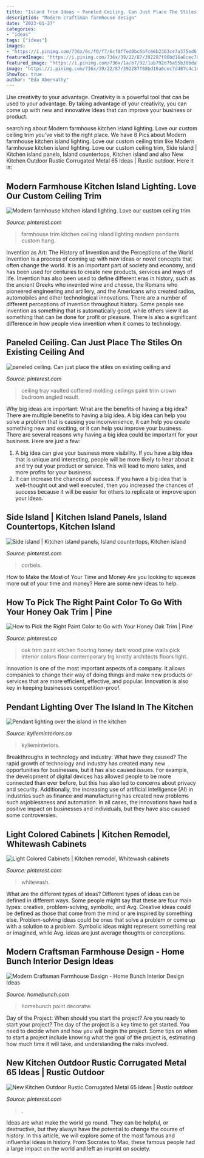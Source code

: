 ```yaml
---
title: "Island Trim Ideas ~ Paneled Ceiling. Can Just Place The Stiles On Existing Ceiling And"
description: "Modern craftsman farmhouse design"
date: "2023-01-27"
categories:
- "ideas"
tags: ["ideas"]
images:
- "https://i.pinimg.com/736x/6c/f0/f7/6cf0f7ed0bc6bfc66b2303c47a375ed6.jpg"
featuredImage: "https://i.pinimg.com/736x/39/22/87/392287f88bd16a6cec7d487c4c14deb3--tray-ceilings-vaulted-ceilings.jpg"
featured_image: "https://i.pinimg.com/736x/1a/b7/92/1ab792d75a55b30bda7483b4aad3b80c.jpg"
image: "https://i.pinimg.com/736x/39/22/87/392287f88bd16a6cec7d487c4c14deb3--tray-ceilings-vaulted-ceilings.jpg"
ShowToc: true
author: "Eda Abernathy"
---
```



Use creativity to your advantage.
Creativity is a powerful tool that can be used to your advantage. By taking advantage of your creativity, you can come up with new and innovative ideas that can improve your business or product.

	

		
searching about Modern farmhouse kitchen island lighting. Love our custom ceiling trim you've visit to the right place. We have 8 Pics about Modern farmhouse kitchen island lighting. Love our custom ceiling trim like Modern farmhouse kitchen island lighting. Love our custom ceiling trim, Side island | Kitchen island panels, Island countertops, Kitchen island and also New Kitchen Outdoor Rustic Corrugated Metal 65 Ideas | Rustic outdoor. Here it is:
		
    
## Modern Farmhouse Kitchen Island Lighting. Love Our Custom Ceiling Trim

<img loading=lazy src="https://i.pinimg.com/736x/6c/f0/f7/6cf0f7ed0bc6bfc66b2303c47a375ed6.jpg" onerror="this.onerror=null;this.src='https://tse1.mm.bing.net/th?id=OIP.ExwdaB13ea5-bix2IputtQHaHa&amp;pid=15.1';" alt="Modern farmhouse kitchen island lighting. Love our custom ceiling trim">

_Source: pinterest.com_

>farmhouse trim kitchen ceiling island lighting modern pendants custom hang. 

	

Invention as Art: The History of Invention and the Perceptions of the World
Invention is a process of coming up with new ideas or novel concepts that often change the world. It is an important part of society and economy, and has been used for centuries to create new products, services and ways of life. Invention has also been used to define different eras in history, such as the ancient Greeks who invented wine and cheese, the Romans who pioneered engineering and artillery, and the Americans who created radios, automobiles and other technological innovations.
There are a number of different perceptions of invention throughout history. Some people see invention as something that is automatically good, while others view it as something that can be done for profit or pleasure. There is also a significant difference in how people view invention when it comes to technology.

    
## Paneled Ceiling. Can Just Place The Stiles On Existing Ceiling And

<img loading=lazy src="https://i.pinimg.com/736x/39/22/87/392287f88bd16a6cec7d487c4c14deb3--tray-ceilings-vaulted-ceilings.jpg" onerror="this.onerror=null;this.src='https://tse1.mm.bing.net/th?id=OIP.20fzYoq9hVL8mwQsNwBZawHaFj&amp;pid=15.1';" alt="paneled ceiling. Can just place the stiles on existing ceiling and">

_Source: pinterest.com_

>ceiling tray vaulted coffered molding ceilings paint trim crown bedroom angled result. 

	

Why big ideas are important: What are the benefits of having a big idea?
There are multiple benefits to having a big idea. A big idea can help you solve a problem that is causing you inconvenience, it can help you create something new and exciting, or it can help you improve your business. There are several reasons why having a big idea could be important for your business. Here are just a few: 
1) A big idea can give your business more visibility. If you have a big idea that is unique and interesting, people will be more likely to hear about it and try out your product or service. This will lead to more sales, and more profits for your business. 
2) It can increase the chances of success. If you have a big idea that is well-thought out and well executed, then you increased the chances of success because it will be easier for others to replicate or improve upon your ideas.

    
## Side Island | Kitchen Island Panels, Island Countertops, Kitchen Island

<img loading=lazy src="https://i.pinimg.com/736x/f1/fe/52/f1fe52e2308e962c58264327e96519a7.jpg" onerror="this.onerror=null;this.src='https://tse1.mm.bing.net/th?id=OIP.HpXxV6vtzJ51m4yrx2bsYgHaLT&amp;pid=15.1';" alt="Side island | Kitchen island panels, Island countertops, Kitchen island">

_Source: pinterest.com_

>corbels. 

	

How to Make the Most of Your Time and Money
Are you looking to squeeze more out of your time and money? Here are some new ideas to help.

    
## How To Pick The Right Paint Color To Go With Your Honey Oak Trim | Pine

<img loading=lazy src="https://i.pinimg.com/736x/33/7a/cf/337acf39a29acd6be9a6a849fb4f468d.jpg" onerror="this.onerror=null;this.src='https://tse2.mm.bing.net/th?id=OIP.QvhF9lpX-umjy5E5mr3OwQHaE7&amp;pid=15.1';" alt="How to Pick the Right Paint Color to Go with Your Honey Oak Trim | Pine">

_Source: pinterest.ca_

>oak trim paint kitchen flooring honey dark wood pine walls pick interior colors floor contemporary trg knotty architects floors light. 

	

Innovation is one of the most important aspects of a company. It allows companies to change their way of doing things and make new products or services that are more efficient, effective, and popular. Innovation is also key in keeping businesses competition-proof.

    
## Pendant Lighting Over The Island In The Kitchen

<img loading=lazy src="https://www.kylieminteriors.ca/wp-content/uploads/2012/12/Pendant-lighting-over-the-island-in-the-kitchen-832x1024.jpg" onerror="this.onerror=null;this.src='https://tse4.mm.bing.net/th?id=OIP.DMOO4SugjtVJU4UN6y32PwHaJH&amp;pid=15.1';" alt="Pendant lighting over the island in the kitchen">

_Source: kylieminteriors.ca_

>kylieminteriors. 

	

Breakthroughs in technology and industry: What have they caused?
The rapid growth of technology and industry has created many new opportunities for businesses, but it has also caused issues. For example, the development of digital devices has allowed people to be more connected than ever before, but this has also led to concerns about privacy and security. Additionally, the increasing use of artificial intelligence (AI) in industries such as finance and manufacturing has created new problems such asjoblessness and automation. In all cases, the innovations have had a positive impact on businesses and individuals, but they have also caused some controversies.

    
## Light Colored Cabinets | Kitchen Remodel, Whitewash Cabinets

<img loading=lazy src="https://i.pinimg.com/736x/1a/b7/92/1ab792d75a55b30bda7483b4aad3b80c.jpg" onerror="this.onerror=null;this.src='https://tse4.mm.bing.net/th?id=OIP.KJVT4H3kLiJ_Gwism87IRQHaE7&amp;pid=15.1';" alt="Light Colored Cabinets | Kitchen remodel, Whitewash cabinets">

_Source: pinterest.com_

>whitewash. 

	

What are the different types of ideas?
Different types of ideas can be defined in different ways. Some people might say that these are four main types: creative, problem-solving, symbolic, and Avg.
Creative ideas could be defined as those that come from the mind or are inspired by something else. Problem-solving ideas could be ones that solve a problem or come up with a solution to a problem. Symbolic ideas might represent something real or imagined, while Avg. ideas are just average thoughts or conceptions.

    
## Modern Craftsman Farmhouse Design - Home Bunch Interior Design Ideas

<img loading=lazy src="https://www.homebunch.com/wp-content/uploads/2017/09/Modern-Farmhouse-Trim.-Modern-Farmhouse-Trim.-Modern-Farmhouse-Trim.-Modern-Farmhouse-Trim.-Modern-Farmhouse-Trim.-Modern-Farmhouse-Trim-ModernFarmhouseTrim.jpg" onerror="this.onerror=null;this.src='https://tse3.mm.bing.net/th?id=OIP.HIVkhm5wZWbMo4udbLpMjAHaLH&amp;pid=15.1';" alt="Modern Craftsman Farmhouse Design - Home Bunch Interior Design Ideas">

_Source: homebunch.com_

>homebunch paint decoratw. 

	

Day of the Project: When should you start the project?
Are you ready to start your project? The day of the project is a key time to get started. You need to decide when and how you will begin the project. Some tips on when to start a project include knowing what the goal of the project is, estimating how much time it will take, and understanding the risks involved.

    
## New Kitchen Outdoor Rustic Corrugated Metal 65 Ideas | Rustic Outdoor

<img loading=lazy src="https://i.pinimg.com/736x/5e/70/d6/5e70d65ec088a61d43b93d78f2acef17.jpg" onerror="this.onerror=null;this.src='https://tse3.mm.bing.net/th?id=OIP.TphOkv2E8UISPn1Eo7vjIgAAAA&amp;pid=15.1';" alt="New Kitchen Outdoor Rustic Corrugated Metal 65 Ideas | Rustic outdoor">

_Source: pinterest.com_

>. 

	

Ideas are what make the world go round. They can be helpful, or destructive, but they always have the potential to change the course of history. In this article, we will explore some of the most famous and influential ideas in history. From Socrates to Mao, these famous people had a large impact on the world and left an imprint on society.

